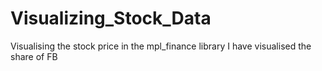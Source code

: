 # Visualizing_Stock_Data

Visualising the stock price in the mpl_finance library
I have visualised the share of FB 
